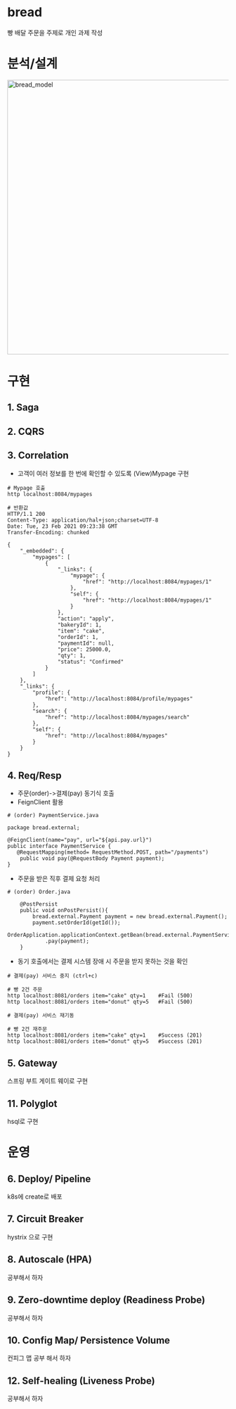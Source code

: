 # bread
빵 배달 주문을 주제로 개인 과제 작성

# 분석/설계
<img width="624" alt="bread_model" src="https://user-images.githubusercontent.com/58290368/108818006-1afe1680-75fc-11eb-9c63-249f823c6059.png">

# 구현

## 1. Saga
## 2. CQRS
## 3. Correlation
- 고객이 여러 정보를 한 번에 확인할 수 있도록 (View)Mypage 구현
```
# Mypage 호출
http localhost:8084/mypages

# 반환값
HTTP/1.1 200 
Content-Type: application/hal+json;charset=UTF-8
Date: Tue, 23 Feb 2021 09:23:38 GMT
Transfer-Encoding: chunked

{
    "_embedded": {
        "mypages": [
            {
                "_links": {
                    "mypage": {
                        "href": "http://localhost:8084/mypages/1"
                    },
                    "self": {
                        "href": "http://localhost:8084/mypages/1"
                    }
                },
                "action": "apply",
                "bakeryId": 1,
                "item": "cake",
                "orderId": 1,
                "paymentId": null,
                "price": 25000.0,
                "qty": 1,
                "status": "Confirmed"
            }
        ]
    },
    "_links": {
        "profile": {
            "href": "http://localhost:8084/profile/mypages"
        },
        "search": {
            "href": "http://localhost:8084/mypages/search"
        },
        "self": {
            "href": "http://localhost:8084/mypages"
        }
    }
}
```

## 4. Req/Resp
- 주문(order)->결제(pay) 동기식 호출
- FeignClient 활용
```
# (order) PaymentService.java

package bread.external;

@FeignClient(name="pay", url="${api.pay.url}")
public interface PaymentService {
   @RequestMapping(method= RequestMethod.POST, path="/payments")
    public void pay(@RequestBody Payment payment);
}
```
- 주문을 받은 직후 결제 요청 처리
```
# (order) Order.java

    @PostPersist
    public void onPostPersist(){
        bread.external.Payment payment = new bread.external.Payment();
        payment.setOrderId(getId());
        OrderApplication.applicationContext.getBean(bread.external.PaymentService.class)
            .pay(payment);
    }
```
- 동기 호출에서는 결제 시스템 장애 시 주문을 받지 못하는 것을 확인
```
# 결제(pay) 서비스 중지 (ctrl+c)

# 빵 2건 주문
http localhost:8081/orders item="cake" qty=1    #Fail (500) 
http localhost:8081/orders item="donut" qty=5   #Fail (500)

# 결제(pay) 서비스 재기동

# 빵 2건 재주문
http localhost:8081/orders item="cake" qty=1    #Success (201) 
http localhost:8081/orders item="donut" qty=5   #Success (201)
```

## 5. Gateway
스프링 부트 게이트 웨이로 구현

## 11. Polyglot
hsql로 구현

# 운영

## 6. Deploy/ Pipeline
k8s에 create로 배포

## 7. Circuit Breaker
hystrix 으로 구현

## 8. Autoscale (HPA)
공부해서 하자

## 9. Zero-downtime deploy (Readiness Probe)
공부해서 하자

## 10. Config Map/ Persistence Volume
컨피그 맵 공부 해서 하자

## 12. Self-healing (Liveness Probe)
공부해서 하자




